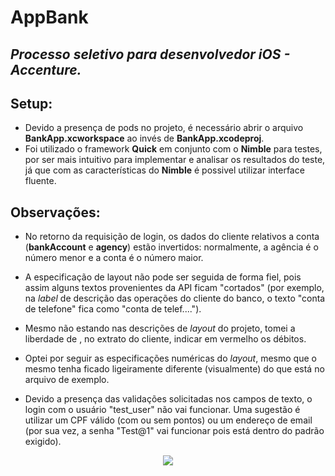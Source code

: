 
# **AppBank** 
## *Processo seletivo para desenvolvedor iOS - Accenture.*

## Setup:
* Devido a presença de pods no projeto, é necessário abrir o arquivo **BankApp.xcworkspace** ao invés de **BankApp.xcodeproj**.
* Foi utilizado o framework **Quick** em conjunto com o **Nimble** para testes, por ser mais intuitivo para implementar e analisar os resultados do teste, já que com as características do **Nimble** é possivel utilizar interface fluente.


## Observações: 

* No retorno da requisição de login, os dados do cliente relativos a conta (**bankAccount** e **agency**) estão invertidos: normalmente, a agência é o número menor e a conta é o número maior.

* A especificação de layout não pode ser seguida de forma fiel, pois assim alguns textos provenientes da API ficam "cortados" (por exemplo, na *label* de descrição das operações do cliente do banco, o texto "conta de telefone" fica como "conta de telef....").

* Mesmo não estando nas descrições de *layout* do projeto, tomei a liberdade de , no extrato do cliente, indicar em vermelho os débitos.

* Optei por seguir as especificações numéricas do *layout*, mesmo que o mesmo tenha ficado ligeiramente diferente (visualmente) do que está no arquivo de exemplo. 

* Devido a presença das validações solicitadas nos campos de texto, o login com o usuário "test_user" não vai funcionar. Uma sugestão é utilizar um CPF válido (com ou sem pontos) ou um endereço de email (por sua vez, a senha "Test@1" vai funcionar pois está dentro do padrão exigido).


<p align="center">
  <img src="https://user-images.githubusercontent.com/17321857/110257143-38779c80-7f7b-11eb-9347-bbee0943a4e9.gif" />
</p>
